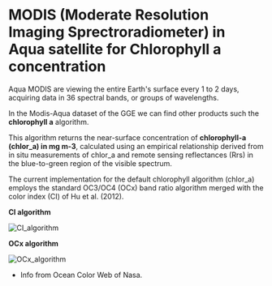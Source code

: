 # MODIS (Moderate Resolution Imaging Sprectroradiometer) in Aqua satellite for Chlorophyll a concentration

Aqua MODIS are viewing the entire Earth's surface every 1 to 2 days, acquiring data in 36 spectral bands, or groups of wavelengths.

In the Modis-Aqua dataset of the GGE we can find other products such the **chlorophyll a** algorithm. 

This algorithm returns the near-surface concentration of **chlorophyll-a (chlor_a) in mg m-3**, calculated using an empirical relationship derived from in situ measurements of chlor_a and remote sensing reflectances (Rrs) in the blue-to-green region of the visible spectrum.

The current implementation for the default chlorophyll algorithm (chlor_a) employs the standard OC3/OC4 (OCx) band ratio algorithm merged with the color index (CI) of Hu et al. (2012).

**CI algorithm**

![CI_algorithm](https://user-images.githubusercontent.com/91697343/160941362-9e256bc7-4b72-4637-a708-f8502582f1c4.PNG)

**OCx algorithm**

![OCx_algorithm](https://user-images.githubusercontent.com/91697343/160941479-50b263e9-8489-4974-a7be-887615a5cff9.PNG)

* Info from Ocean Color Web of Nasa.




